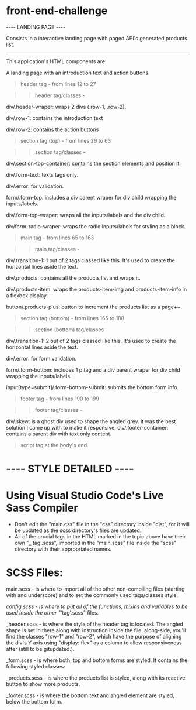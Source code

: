 # front-end-challenge


---- LANDING PAGE ----

Consists in a interactive landing page with paged API's generated products list.


----------------------


This application's HTML components are:



A landing page with an introduction text and action buttons

> header tag - from lines 12 to 27

>> header tag/classes -

div/.header-wraper: wraps 2 divs (.row-1, .row-2).

div/.row-1: contains the introduction text

div/.row-2: contains the action buttons



> section tag (top) - from lines 29 to 63

>> section tag/classes -

div/.section-top-container: contains the section elements and position it.

div/.form-text: texts tags only.

div/.error: for validation.

form/.form-top: includes a div parent wraper for div child wrapping the inputs/labels.

div/.form-top-wraper: wraps all the inputs/labels and the div child.

div/form-radio-wraper: wraps the radio inputs/labels for styling as a block.



> main tag - from lines 65 to 163

>> main tag/classes -

div/.transition-1:  1 out of 2 tags classed like this. It's used to create the horizontal lines aside the text.

div/.products: contains all the products list and wraps it.

div/.products-item: wraps the products-item-img and products-item-info in a flexbox display.

button/.products-plus: button to increment the products list as a page++.



> section tag (bottom) - from lines 165 to 188

>> section (bottom) tag/classes - 

div/.transition-1:  2 out of 2 tags classed like this. It's used to create the horizontal lines aside the text.

div/.error: for form validation.

form/.form-bottom: includes 1 p tag and a div parent wraper for div child wrapping the inputs/labels.

input[type=submit]/.form-bottom-submit: submits the bottom form info.



> footer tag - from lines 190 to 199

>> footer tag/classes -

div/.skew: is a ghost div used to shape the angled grey. it was the best solution I came up with to make it responsive.
div/.footer-container: contains a parent div with text only content.



> script tag at the body's end.


# ---- STYLE DETAILED ----


# Using Visual Studio Code's Live Sass Compiler
- Don't edit the "main.css" file in the "css" directory inside "dist", for it will be updated as the scss directory's files are updated.
- All of the crucial tags in the HTML marked in the topic above have their own "_'tag'.scss", imported in the
"main.scss" file inside the "scss" directory with their appropriated names.


# SCSS Files:

main.scss - is where to import all of the other non-compiling files (starting with and underscore) and to set the commonly used tags/classes style.

_config.scss - is where to put all of the functions, mixins and variables to be used inside the other "_'tag'.scss" files.

_header.scss - is where the style of the header tag is located. The angled shape is set in there along with instruction inside the file. along-side, you'll find the classes "row-1" and "row-2", which have the purpose of aligning the div's Y axis using "display: flex" as a column to allow responsiveness after (still to be gitupdated.).

_form.scss - is where both, top and bottom forms are styled. It contains the following styled classes:

_products.scss - is where the products list is styled, along with its reactive button to show more products.

_footer.scss - is where the bottom text and angled element are styled, below the bottom form.
